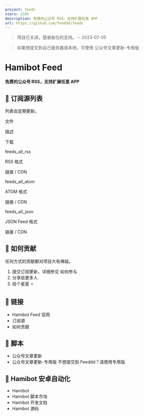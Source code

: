 ```yaml
---
project: feeds
stars: 2105
description: 免费的公众号 RSS，支持扩展任意 APP
url: https://github.com/feeddd/feeds
---
```


> 项目已关闭，感谢各位的支持。-- 2023-07-05

> 如果想提交到自己服务器或本地，可使用 公众号文章更新-专用版

Hamibot Feed
============

**免费的公众号 RSS，支持扩展任意 APP**

📰 订阅源列表
--------

列表会定期更新。

文件

描述

下载

feeds\_all\_rss

RSS 格式

链接 / CDN

feeds\_all\_atom

ATOM 格式

链接 / CDN

feeds\_all\_json

JSON Feed 格式

链接 / CDN

💪 如何贡献
-------

任何方式的贡献都对项目大有裨益。

1.  提交订阅更新，详细参见 如何参与
2.  分享给更多人
3.  给个星星 ⭐

🔗 链接
-----

-   Hamibot Feed 官网
-   订阅源
-   如何贡献

📱 脚本
-----

-   公众号文章更新
-   公众号文章更新-专用版 不想提交到 Feeddd？请使用专用版

🤖 Hamibot 安卓自动化
----------------

-   Hamibot
-   Hamibot 脚本市场
-   Hamibot 开发文档
-   Hamibot 源码
